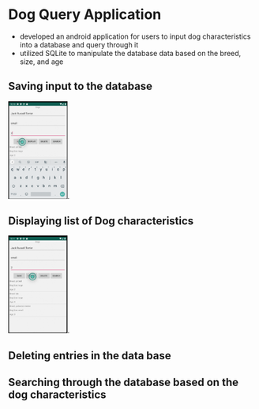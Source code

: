# Dog Query Application
- developed an android application for users to input dog characteristics into a database and query through it
- utilized SQLite to manipulate the database data based on the breed, size, and age
## Saving input to the database
<img src=images/image2.png width= "120">.  
## Displaying list of Dog characteristics
<img src=images/image3.png width= "120">.
## Deleting entries in the data base
## Searching through the database based on the dog characteristics 
